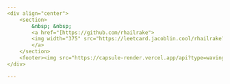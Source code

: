 ```yaml
---
<div align="center">
	<section>
		&nbsp; &nbsp;
		<a href="[https://github.com/rhailrake">
		<img width="375" src="https://leetcard.jacoblin.cool/rhailrake?theme=dark&font=Glory">
		</a>
	</section>
	<footer><img src="https://capsule-render.vercel.app/api?type=waving&color=gradient&height=110&section=footer&animation=twinkling" /></footer>
</div>

---
```

